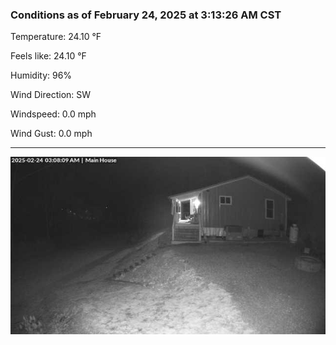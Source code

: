 ### Conditions as of February 24, 2025 at 3:13:26 AM CST 

Temperature: 24.10 &deg;F

Feels like: 24.10 &deg;F

Humidity: 96%

Wind Direction: SW

Windspeed: 0.0 mph

Wind Gust: 0.0 mph

---

<img src="./images/latest.jpeg"/>

